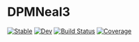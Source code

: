 # DPMNeal3

[![Stable](https://img.shields.io/badge/docs-stable-blue.svg)](https://igutierrezm.github.io/DPMNeal3.jl/stable)
[![Dev](https://img.shields.io/badge/docs-dev-blue.svg)](https://igutierrezm.github.io/DPMNeal3.jl/dev)
[![Build Status](https://github.com/igutierrezm/DPMNeal3.jl/workflows/CI/badge.svg)](https://github.com/igutierrezm/DPMNeal3.jl/actions)
[![Coverage](https://codecov.io/gh/igutierrezm/DPMNeal3.jl/branch/master/graph/badge.svg?token=8LyURKsV9M)](https://codecov.io/gh/igutierrezm/DPMNeal3.jl)
